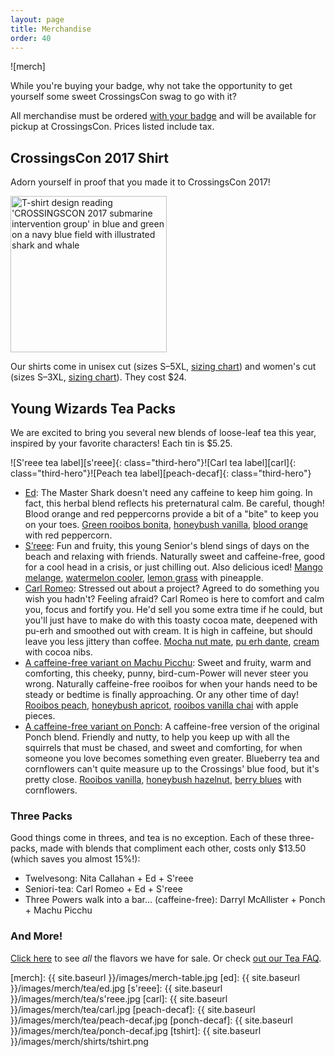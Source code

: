 ```yaml
---
layout: page
title: Merchandise
order: 40
---
```


![merch]

While you're buying your badge, why not take the opportunity to get yourself some sweet CrossingsCon swag to go with it?

All merchandise must be ordered [with your badge](/badges) and will be available for pickup at CrossingsCon. Prices listed include tax.

## CrossingsCon 2017 Shirt

Adorn yourself in proof that you made it to CrossingsCon 2017!

<img alt="T-shirt design reading 'CROSSINGSCON 2017 submarine intervention group' in blue and green on a navy blue field with illustrated shark and whale" src="{{ site.baseurl }}/images/merch/shirts/tshirt.png" width="250" height="250">

Our shirts come in unisex cut (sizes S&ndash;5XL, [sizing chart](http://www.mygildan.com/store/us/browse/productDetailsPage.jsp?productId=5000)) and women's cut (sizes S&ndash;3XL, [sizing chart](http://www.mygildan.com/store/us/browse/productDetailsPage.jsp?productId=5000L)). They cost $24.

## Young Wizards Tea Packs
We are excited to bring you several new blends of loose-leaf tea this year, inspired by your favorite characters! Each tin is $5.25.

![S'reee tea label][s'reee]{: class="third-hero"}![Carl tea label][carl]{: class="third-hero"}![Peach tea label][peach-decaf]{: class="third-hero"}

- [Ed](https://www.adagio.com/signature_blend/blend.html?blend=120443): The Master Shark doesn't need any caffeine to keep him going. In fact, this herbal blend reflects his preternatural calm. Be careful, though! Blood orange and red peppercorns provide a bit of a "bite" to keep you on your toes. [Green rooibos bonita](https://www.adagio.com/rooibos/green_rooibos_bonita.html), [honeybush vanilla](https://www.adagio.com/rooibos/honeybush_vanilla.html), [blood orange](https://www.adagio.com/herbal/blood_orange.html) with red peppercorn.
- [S’reee](https://www.adagio.com/signature_blend/blend.html?blend=121593): Fun and fruity, this young Senior's blend sings of days on the beach and relaxing with friends. Naturally sweet and caffeine-free, good for a cool head in a crisis, or just chilling out. Also delicious iced! [Mango melange](https://www.adagio.com/herbal/mango_melange.html), [watermelon cooler](https://www.adagio.com/herbal/watermelon_cooler.html), [lemon grass](https://www.adagio.com/herbal/lemon_grass.html) with pineapple.
- [Carl Romeo](https://www.adagio.com/signature_blend/blend.html?blend=121663): Stressed out about a project? Agreed to do something you wish you hadn't? Feeling afraid? Carl Romeo is here to comfort and calm you, focus and fortify you. He'd sell you some extra time if he could, but you'll just have to make do with this toasty cocoa mate, deepened with pu-erh and smoothed out with cream. It is high in caffeine, but should leave you less jittery than coffee. [Mocha nut mate](https://www.adagio.com/herbal/mocha_nut_mate.html), [pu erh dante](https://www.adagio.com/pu_erh/pu_erh_dante.html), [cream](https://www.adagio.com/flavors/cream.html) with cocoa nibs.
- [A caffeine-free variant on Machu Picchu](https://www.adagio.com/signature_blend/blend.html?blend=121885): Sweet and fruity, warm and comforting, this cheeky, punny, bird-cum-Power will never steer you wrong. Naturally caffeine-free rooibos for when your hands need to be steady or bedtime is finally approaching. Or any other time of day! [Rooibos peach](https://www.adagio.com/rooibos/rooibos_peach.html), [honeybush apricot](https://www.adagio.com/rooibos/honeybush_apricot.html), [rooibos vanilla chai](https://www.adagio.com/chai/rooibos_vanilla_chai.html) with apple pieces.
- [A caffeine-free variant on Ponch](https://www.adagio.com/signature_blend/blend.html?blend=122049): A caffeine-free version of the original Ponch blend. Friendly and nutty, to help you keep up with all the squirrels that must be chased, and sweet and comforting, for when someone you love becomes something even greater. Blueberry tea and cornflowers can't quite measure up to the Crossings' blue food, but it's pretty close. [Rooibos vanilla](https://www.adagio.com/rooibos/rooibos_vanilla.html), [honeybush hazelnut](https://www.adagio.com/rooibos/honeybush_hazelnut.html), [berry blues](https://www.adagio.com/herbal/berry_blues.html) with cornflowers.

### Three Packs
Good things come in threes, and tea is no exception. Each of these three-packs, made with blends that compliment each other, costs only $13.50 (which saves you almost 15%!):
- Twelvesong: Nita Callahan + Ed + S'reee
- Seniori-tea: Carl Romeo + Ed + S'reee
- Three Powers walk into a bar... (caffeine-free): Darryl McAllister + Ponch + Machu Picchu

### And More!
[Click here](../tea) to see *all* the flavors we have for sale. Or check [out our Tea FAQ](../tea-faq).

[merch]: {{ site.baseurl }}/images/merch-table.jpg
[ed]: {{ site.baseurl }}/images/merch/tea/ed.jpg
[s'reee]: {{ site.baseurl }}/images/merch/tea/s'reee.jpg
[carl]: {{ site.baseurl }}/images/merch/tea/carl.jpg
[peach-decaf]: {{ site.baseurl }}/images/merch/tea/peach-decaf.jpg
[ponch-decaf]: {{ site.baseurl }}/images/merch/tea/ponch-decaf.jpg
[tshirt]: {{ site.baseurl }}/images/merch/shirts/tshirt.png
